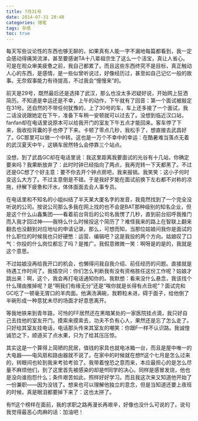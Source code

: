 ```yaml
---
title: 7月31号
date: 2014-07-31 20:48
categories: 随笔
tags: 杂感
toc: true
---
```

每天写些议论性的东西也够无聊的，如果真有人能一字不漏地每篇都看到，我一定会感动得痛哭流涕，甚至要感谢TA十八辈祖宗生了这么一个活宝，真让人省心。可是在观众审美疲惫之前，我自己都累了。而且这些东西终究不是目标，真正触动人心的东西，是感情，是一些似曾听说过，好像经历过，甚至如自己记忆一般的故事。无奈叙事能力有待提高，不过我会“慢慢来”的。

前天是29号，既然最后还是选择了武汉，那么也没太多迟疑好说，开始网上狂洒简历。不知道是幸运还是不幸，上午的动作，下午就有了回音：第一个面试被敲定在31号。还自然的不带任何犹豫的，上了30号的车，车上还多接了一个面试，我二话没说跟她定在下午，准备下车稍一安顿就可以过去了。没想到临近汉口站，fanfan却在电话里说原本可以给我开门的室友下午五点才能回来。客车停了下来，我收拾背囊的手也停了下来。卡顿了零点几秒，我松手了，想直接去武昌好了。GC那里可以做一个中转。这也是一万个不幸中的幸运：在酷暑难当落点无着的武汉夏天中午，这辆车居然特么会停靠三个站点。

没想，到了武昌GC却在电话里说：我这里距离我要面试的光谷有十几站，你确定要来吗？我果断放弃了：此时时钟已经指向了两点，我再兜转一下天都黑了。不过还是GC想了个好主意：要不你去开个钟点房吧，我来报销。我笑笑：这小子何时变这么大方了。不过主意倒是不错。于是我好歹能在面试前换下左右都不对称的凉拖，纾解下疲惫和汗水，体体面面去会人事专员。

在电话里和不知名的小姐纠结了半天某大厦名字的发音，我竟然找到了一个完全没听说的公司。按说公司那么多我在网上找的也不会是BAT那种级别的知名企业，但是这个什么山鑫集团——看着前台背后的公司名我愣了几秒，直到前台招呼我推门而入我才回过神——我特么什么时候投这个简历了？难怪我来的路上在智联上翻来翻去也没翻到对应地址的申请记录。那么，可想而知，当那位姑娘问我你是面试的什么职位的时候我也只好硬憋：运营、编辑吧？这是我投的两个方向。姑娘叹了口气：你投的什么岗位都忘了吗？是推广。我假意微微一笑：啊呀是的是的，我就是这个意思。

不过姑娘没再给我开口的机会，也懒得问我自我介绍、前任经历的问题。直接就是待遇工作时间了。我插空问：你们怎么判断我有没有资格胜任这份工作呢？姑娘才跳出来：啊，这个，我会再打电话通知你的。我默想：看来没什么悬念，我该找个什么理由推掉呢？是“啊我们有缘无分”还是“唉你就是长得有点丑呢”？面试完和GC吃了一顿毫无胃口的羊肉面。他满汤满碗，我颗粒未进，碍于面子，给他倒了半碗形成一种意犹未尽的场面才好意思离开。

等我地铁来到青年路，可怜的FF居然还在黑暗某处的一家医院挂点滴，我只好自己去找他的室友开门。摸索来摸索去，功夫不负有心人，果然还是忘了怎么走了。只好给其室友挂电话，电话那头传来其室友的嘲笑：你跟F一样不认识路。我诚惶诚恐之下，顺道买了点水果，只为了给其压压惊。

其实这是一个算得上简陋的民居，值钱的家具也就电冰箱一台，而且是屋中唯一的大电器——电风扇和路由器就不说了。在家中的时候就在想ff这个七月是怎么过来的，转眼间也轮到我来考验考验了。我带着惶恐之意而来，本应最担心的是怎么尽量不麻烦他们，到了这里首先被感染的却是ff同学的决心。同样是感冒发烧，他也是没向谁抱怨什么；条件艰苦如此，照样好好学习。而且我这次来又知道他开始了一份兼职——因为没钱了。想来也可以理解他独立的意念，但是当知道还要上夜班的时候，真是眼泪都要掉下来了：这也太拼了。

有ff这个榜样在面前，我的求职之路再漫长再艰辛，好像也没什么可说的了。说句我觉得最恶心肉麻的话：加油吧！
